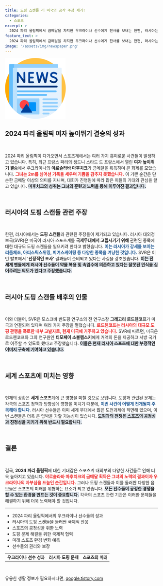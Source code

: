 ```yaml
---
title: 도핑 스캔들 러 미국의 공작 주장 제기!
categories:
  - 스포츠
excerpt: >
  2024 파리 올림픽에서 금메달을 차지한 우크라이나 선수에게 찬사를 보내는 한편, 러시아는 미국의 도핑 스캔들 조작 주장을 제기하며 국제 스포츠무대에서의 고립을 경고했다. 스포츠계의 이면에서 벌어지는 치열한 논란이 전 세계의 이목을 끌고 있다!
feature_text: >
  2024 파리 올림픽에서 금메달을 차지한 우크라이나 선수에게 찬사를 보내는 한편, 러시아는 미국의 도핑 스캔들 조작 주장을 제기하며 국제 스포츠무대에서의 고립을 경고했다. 스포츠계의 이면에서 벌어지는 치열한 논란이 전 세계의 이목을 끌고 있다!
image: '/assets/img/newspaper.png'
---
```


<p><img src="/assets/img/newspaper.png" alt="kimp 속보" /></p>

<h2 data-ke-size="size26">2024 파리 올림픽 여자 높이뛰기 결승의 성과</h2>

<p data-ke-size="size16">&nbsp;</p>

<p>2024 파리 올림픽이 다가오면서 스포츠계에서는 여러 가지 흥미로운 사건들이 발생하고 있습니다. 특히, 최근 프랑스 파리의 생드니 스타드 드 프랑스에서 열린 <strong>여자 높이뛰기 결승</strong>에서 우크라이나의 <strong>야로슬라바 마후치크</strong>가 금메달을 획득하며 큰 화제를 모았습니다. <b><span style="color: #ee2323;">그녀는 2m를 넘어선 기록을 세우며 기쁨을 감추지 못했습니다.</span></b> 이 기쁜 순간은 단순한 금메달 이상의 의미를 지니며, 대회가 진행됨에 따라 많은 이들의 기대와 관심을 끌고 있습니다. <b><span style="background-color: #21538527;">마후치크의 성취는 그녀의 훈련과 노력을 통해 이루어진 결과입니다.</span></b> </p>

<p data-ke-size="size16">&nbsp;</p>

<h2 data-ke-size="size26">러시아의 도핑 스캔들 관련 주장</h2>

<p data-ke-size="size16">&nbsp;</p>

<p>한편, 러시아에서는 <strong>도핑 스캔들</strong>과 관련된 주장들이 제기되고 있습니다. 러시아 대외정보국(SVR)은 미국이 러시아 스포츠계를 <strong>국제무대에서 고립시키기 위해</strong> 관련된 종목에 대한 대규모 도핑 스캔들을 일으키려 한다고 밝혔습니다. <b><span style="color: #1a5490;">이는 러시아가 강세를 보이는 리듬체조, 아티스틱스위밍, 피겨스케이팅 등 다양한 종목을 겨냥한 것입니다.</span></b> SVR은 이번 발표에서 <strong>‘선정적인 조사’</strong> 결과들이 준비되고 있다는 사실을 강조했습니다. <b><span style="background-color: #21538527;">이는 전 세계 팬들에게 러시아 선수들이 약물 복용 및 속임수에 의존하고 있다는 잘못된 인식을 심어주려는 의도가 있다고 주장했습니다.</span></b> </p>

<p data-ke-size="size16">&nbsp;</p>

<h2 data-ke-size="size26">러시아 도핑 스캔들 배후의 인물</h2>

<p data-ke-size="size16">&nbsp;</p>

<p>이와 더불어, SVR은 모스크바 반도핑 연구소의 전 연구소장 <strong>그레고리 로드첸코프</strong>가 미국과 연결되어 있다며 여러 가지 주장을 펼쳤습니다. <b><span style="color: #ee2323;">로드첸코프는 러시아의 대규모 도핑 관행을 폭로한 내부 고발자로, 현재 미국에 거주하고 있습니다.</span></b> SVR에 따르면, 미국은 로드첸코프와 그의 연구원인 <strong>티모페이 소볼렙스키</strong>에게 거액의 돈을 제공하고 서방 국가로 이주할 수 있도록 했다고 주장했습니다. <b><span style="background-color: #21538527;">이들은 현재 러시아 스포츠에 대한 부정적인 이미지 구축에 기여하고 있습니다.</span></b> </p>

<p data-ke-size="size16">&nbsp;</p>

<h2 data-ke-size="size26">세계 스포츠에 미치는 영향</h2>

<p data-ke-size="size16">&nbsp;</p>

<p>현재의 상황은 <strong>세계 스포츠</strong>계에 큰 영향을 미칠 것으로 보입니다. 도핑과 관련된 문제는 각국의 스포츠 정책과 방향성에 영향을 미치기 때문에, <b><span style="color: #1a5490;">이번 사건이 어떻게 전개될지 주목해야 합니다.</span></b> 러시아 선수들은 이미 세계 무대에서 많은 도전과제에 직면해 있으며, 이번 스캔들은 더욱 큰 압박을 가할 가능성이 있습니다. <b><span style="background-color: #21538527;">도핑과의 전쟁은 스포츠의 공정성과 진정성을 지키기 위해 반드시 필요합니다.</span></b> </p>

<p data-ke-size="size16">&nbsp;</p>

<h2 data-ke-size="size26">결론</h2>

<p data-ke-size="size16">&nbsp;</p>

<p>결국, <strong>2024 파리 올림픽</strong>에 대한 기대감은 스포츠계 내외부의 다양한 사건들로 인해 더욱 높아지고 있습니다. <b><span style="color: #ee2323;">야로슬라바 마후치크의 금메달 획득은 그녀의 노력의 결과이자 우크라이나의 자부심을 드높인 순간입니다.</span></b> 그러나 도핑 스캔들과 이를 둘러싼 다양한 음모들은 스포츠의 미래를 위협하는 요소가 되고 있습니다. <b><span style="background-color: #21538527;">모든 선수들이 공정한 경쟁을 할 수 있는 환경을 만드는 것이 중요합니다.</span></b> 각국의 스포츠 관련 기관은 이러한 문제들을 해결하기 위해 더욱 노력해야 할 것입니다. </p>

<hr>

<ul>
  <li>2024 파리 올림픽에서의 우크라이나 선수들의 성과</li>
  <li>러시아의 도핑 스캔들을 둘러싼 국제적 반응</li>
  <li>스포츠의 공정성을 위한 노력</li>
  <li>도핑 문제 해결을 위한 국제적 협력</li>
  <li>미래 스포츠 환경 변화 예측</li>
  <li>선수들의 권리와 보장</li>
</ul>

<table>
  <tr>
    <td style="text-align: center; height: 17px;"><b>우크라이나 선수 성과</b></td>
    <td style="text-align: center; height: 17px;"><b>러시아 도핑 문제</b></td>
    <td style="text-align: center; height: 17px;"><b>스포츠의 미래</b></td>
  </tr>
</table> 

<p data-ke-size="size16">&nbsp;</p>
유용한 생활 정보가 필요하시다면, <a href="https://qoogle.tistory.com" rel="dofollow">qoogle.tistory.com</a>


